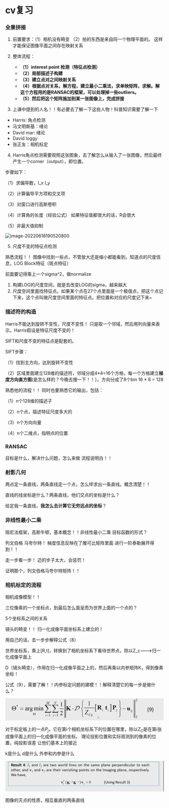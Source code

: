 # cv复习

### 全景拼接

1. 前置要求：（1）相机没有畸变  （2）拍的东西是来自同一个物理平面的。 这样才能保证图像平面之间存在映射关系
2. 整体流程：
   - **（1）interest point 检测（特征点检测）**   
   - **（2）局部描述子构建**
   - **（3）建立点对之间映射关系**
   - **（4）根据点对关系，解方程，建立最小二乘法，求单映矩阵，求解。解这个方程用的是RANSAC的框架，可以处理掉一些outliers。**
   - **（5）然后把这个矩阵施加到某一张图像上，完成拼接**

3. 上课中提到的人名！！有必要去了解一下这些人物！科普知识需要了解一下

- Harris: 角点检测
- 马文明斯基：绪论
- David mar: 绪论
- David loggy
- 张正友：相机标定

4.  Harris角点检测需要观照这张图象，去了解怎么从输入了一张图像，然后最终产生一个corner（output），即位置。

步骤如下：

（1）求偏导数，I_x  I_y

（2）计算偏导平方项和交叉项

（3）对窗口进行高斯卷积

（4）计算角的长度（经验公式）   如果特征值都很大的话，R会很大

（5）非最大值抑制

![image-20220618190520800](C:\Users\12849\AppData\Roaming\Typora\typora-user-images\image-20220618190520800.png)

5. 尺度不变的特征点检测

熟悉流程！！   图像中找到一些点，不管放大还是缩小都能看到，知道点的尺度信息，LOG   Block特征（斑点特征）

前面要记得乘上一个sigma^2，做normalize

1. 构建LOG的尺度空间，就是去改变LOG的sigma，越来越大
2. 尺度空间里面找特征点。如果某个点在27个点里面是一个极值点，把这个点记下来，这个点叫做尺度空间里面的特征点。把位置和对应的尺度记下来~



### 描述符的构造

Harris不能达到旋转不变性，尺度不变性！ 只是取一个邻域，然后用列向量来表示。Harris假设是特征尺度不变的！

SIFT和尺度不变的特征点是配套的。

SIFT步骤：

（1）找到主方向，达到旋转不变性

（2）区域里面建立128维的描述符，邻域分成4*4=16个方格，每一个方格建立**梯度方向直方图**(是怎么样的？今晚去搜一下！！）。方向分成了8个bin  16 * 8 = 128

熟悉他的流程！！    同时也要熟悉它的输出，包括：

（1）n个128维的描述子

（2）n个点，描述特征尺度多大的

（3）n个方向向量 

（4）n个二维点，指明点的位置

### RANSAC

目标是什么，解决什么问题，怎么来做    流程说明白！！



### 射影几何

两点定一条直线，两条直线定一个点，怎么样求出一条直线。概念清楚！！

直线的线坐标是什么？两条直线，他们交点的坐标是什么？

给定我一条直线，**我怎么去计算它无穷远点的坐标**？



### 非线性最小二乘

阻尼法框架，高斯牛顿，基本概念！！非线性最小二乘   目标函数的形式？

列文伯格  马夸尔特！  梯度信息反映在了雅可比矩阵里面   进行一阶泰勒展开得到！！

走一步看一步！  迈的步子太大，会惩罚！

证明那个，列文伯格马夸尔特矩阵！！



### 相机标定的流程

相机成像模型！！

三位像素的一个坐标点，到最后怎么面呈而为世界上面的一个点的？

5个坐标系之间的关系

镜头的畸变！！  归一化成像平面坐标系上建立的！

用自己的话，去一步步解释公式（8）

世界坐标系，乘上[R,t]，转换到了相机坐标系下看待世界点，除以Z_c--->归一化成像平面上 

D（镜头畸变），作用在归一化成像平面之上的，然后再乘以内参矩阵K，得到像素坐标！

公式（9），需要了解！！内参标定问题的建模！！解释清楚它的每一步是做什么？

![image-20220619183206399](assets/image-20220619183206399.png)

对于标定板上的一点$P_j$，它在第i个相机坐标系下的位置在哪里，除以$Z_C$是在第i张成像平面上的归一化成像平面的坐标。   理论投影位置和实际观测到的像素的位置，纯投影误差   让他们基本上的接近

k是什么  d是什么   外参和内参是什么



![image-20220619183502464](assets/image-20220619183502464.png)

图像的灭点的性质，相互垂直的两条直线
